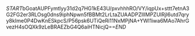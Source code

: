 $START$bGoatAUPFymtlyy31d2q7HG1kE43U/pxvhhhRO/VY/iqpUx+sttt7etnA3G2FG2er3RLOsg0dns9iphNpwn5fBBMt2LrLtaZUAADPZllIMPZUlRjI6utd7qryy8kIme0P4DwKnESkpcS/P56psk6UTiQeRi11NxMPjNA+YWI1iwa6MAo7AhrGvezH4sOQXk9zLeBRAEZbG4Q6aiHTNicjQ==$END$